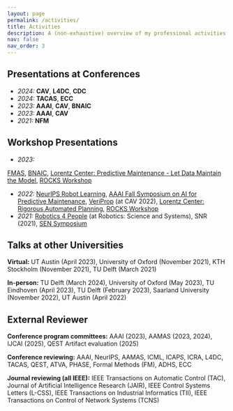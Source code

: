 ```yaml
---
layout: page
permalink: /activities/
title: Activities
description: A (non-exhaustive) overview of my professional activities.
nav: false
nav_order: 3
---
```


Presentations at Conferences
------

- *2024:* **CAV**, **L4DC**, **CDC**
- *2024:* **TACAS**, **ECC**
- *2023:* **AAAI**, **CAV**, **BNAIC**
- *2023:* **AAAI**, **CAV**
- *2021:* **NFM**

Workshop Presentations
------

- *2023:* 

[FMAS](https://fmasworkshop.github.io/FMAS2023/), [BNAIC](https://bnaic2023.tudelft.nl/), [Lorentz Center: Predictive Maintenance - Let Data Maintain the Model](https://www.lorentzcenter.nl/site/index.php?pntHandler=WorkshopTemplatePage&pntType=ConPagina&id=1880), [ROCKS Workshop](https://www.modestchecker.net/rocks2023/)
- *2022:* [NeurIPS Robot Learning](http://www.robot-learning.ml/2022/), [AAAI Fall Symposium on AI for Predictive Maintenance](https://autonlab.org/pmx_aaai_fss_2022/), [VeriProp](https://veriprop.github.io/2022/) (at CAV 2022), [Lorentz Center: Rigorous Automated Planning](https://www.lorentzcenter.nl/rigorous-automated-planning-2022.html), [ROCKS Workshop](https://www.modestchecker.net/rocks2022/)
- *2021:* [Robotics 4 People](https://sites.google.com/view/r4p2021/?pli=1) (at Robotics: Science and Systems), SNR (2021), [SEN Symposium](https://www.sen-symposium.nl/)

Talks at other Universities
------
**Virtual:** UT Austin (April 2023), University of Oxford (November 2021), KTH Stockholm (November 2021), TU Delft (March 2021) 

**In-person:** TU Delft (March 2024), University of Oxford (May 2023), TU Eindhoven (April 2023), TU Delft (February 2023), Saarland University (November 2022), UT Austin (April 2022)

External Reviewer
------
**Conference program committees:** AAAI (2023), AAMAS (2023, 2024), IJCAI (2025), QEST Artifact evaluation (2025)

**Conference reviewing:** AAAI, NeurIPS, AAMAS, ICML, ICAPS, ICRA, L4DC, TACAS, QEST, ATVA, PHASE, Formal Methods (FM), ADHS, ECC

**Journal reviewing (all IEEE):** IEEE Transactions on Automatic Control (TAC), Journal of Artificial Intelligence Research (JAIR), IEEE Control Systems Letters (L-CSS), IEEE Transactions on Industrial Informatics (TII), IEEE Transactions on Control of Network Systems (TCNS)
